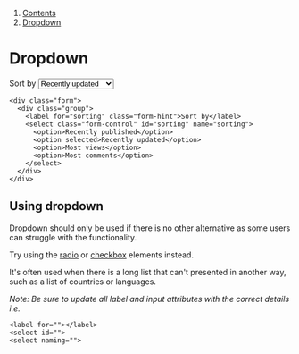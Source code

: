 1.  [Contents](/docs/core/design/overview)
2.  [Dropdown](#)

# Dropdown

<div class="form">
  <div class="group">
    <label for="sorting" class="form-hint">Sort by</label>
    <select class="form-control" id="sorting" name="sorting">
      <option>Recently published</option>
      <option selected>Recently updated</option>
      <option>Most views</option>
      <option>Most comments</option>
    </select>
  </div>
</div>

    <div class="form">
      <div class="group">
        <label for="sorting" class="form-hint">Sort by</label>
        <select class="form-control" id="sorting" name="sorting">
          <option>Recently published</option>
          <option selected>Recently updated</option>
          <option>Most views</option>
          <option>Most comments</option>
        </select>
      </div>
    </div>

## Using dropdown

Dropdown should only be used if there is no other alternative as some users can struggle with the functionality.

Try using the <a href="radio">radio</a> or <a href="checkbox">checkbox</a> elements instead.

It's often used when there is a long list that can't presented in another way, such as a list of countries or languages.

*Note: Be sure to update all label and input attributes with the correct details i.e.*
    
    <label for=""></label>
    <select id="">
    <select naming="">